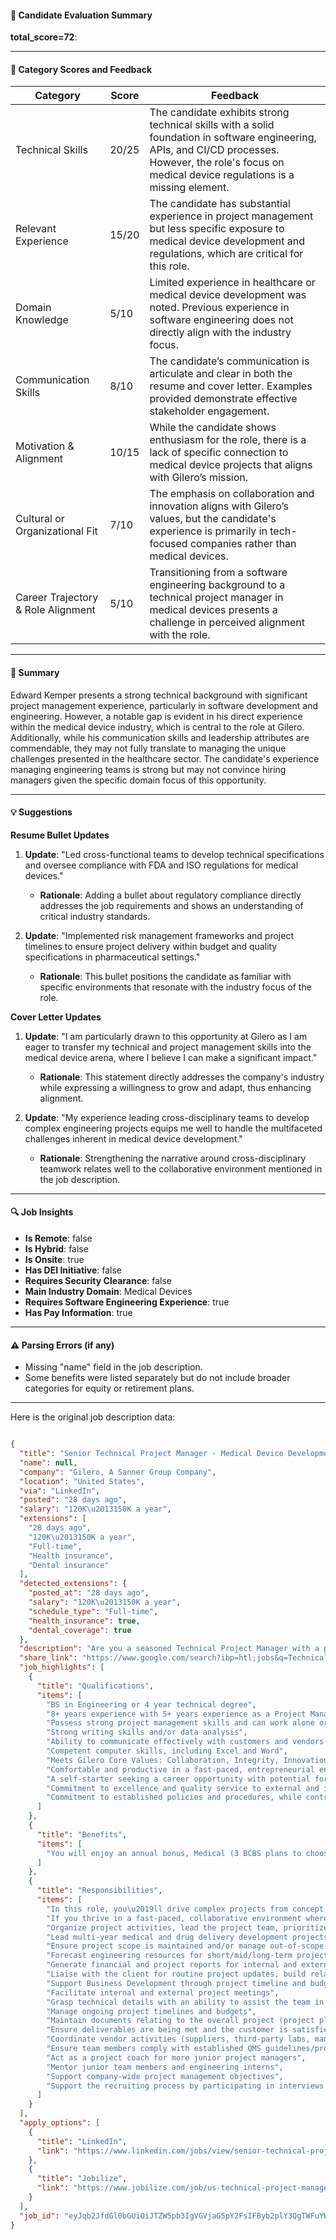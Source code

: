 #### 📄 Candidate Evaluation Summary
**total_score=72**:  

---

#### 🎯 Category Scores and Feedback

| Category                        | Score     | Feedback                                                                                  |
|--------------------------------|-----------|------------------------------------------------------------------------------------------|
| Technical Skills               | 20/25     | The candidate exhibits strong technical skills with a solid foundation in software engineering, APIs, and CI/CD processes. However, the role's focus on medical device regulations is a missing element. |
| Relevant Experience            | 15/20     | The candidate has substantial experience in project management but less specific exposure to medical device development and regulations, which are critical for this role. |
| Domain Knowledge               | 5/10      | Limited experience in healthcare or medical device development was noted. Previous experience in software engineering does not directly align with the industry focus. |
| Communication Skills           | 8/10      | The candidate’s communication is articulate and clear in both the resume and cover letter. Examples provided demonstrate effective stakeholder engagement. |
| Motivation & Alignment         | 10/15     | While the candidate shows enthusiasm for the role, there is a lack of specific connection to medical device projects that aligns with Gilero’s mission.                  |
| Cultural or Organizational Fit | 7/10      | The emphasis on collaboration and innovation aligns with Gilero’s values, but the candidate's experience is primarily in tech-focused companies rather than medical devices. |
| Career Trajectory & Role Alignment | 5/10  | Transitioning from a software engineering background to a technical project manager in medical devices presents a challenge in perceived alignment with the role.    |

---

#### 🧾 Summary

Edward Kemper presents a strong technical background with significant project management experience, particularly in software development and engineering. However, a notable gap is evident in his direct experience within the medical device industry, which is central to the role at Gilero. Additionally, while his communication skills and leadership attributes are commendable, they may not fully translate to managing the unique challenges presented in the healthcare sector. The candidate's experience managing engineering teams is strong but may not convince hiring managers given the specific domain focus of this opportunity.

---

#### 💡 Suggestions

**Resume Bullet Updates**  
1. **Update**: "Led cross-functional teams to develop technical specifications and oversee compliance with FDA and ISO regulations for medical devices."
   - **Rationale**: Adding a bullet about regulatory compliance directly addresses the job requirements and shows an understanding of critical industry standards. 
  
2. **Update**: "Implemented risk management frameworks and project timelines to ensure project delivery within budget and quality specifications in pharmaceutical settings."
   - **Rationale**: This bullet positions the candidate as familiar with specific environments that resonate with the industry focus of the role. 

**Cover Letter Updates**  
1. **Update**: "I am particularly drawn to this opportunity at Gilero as I am eager to transfer my technical and project management skills into the medical device arena, where I believe I can make a significant impact."
   - **Rationale**: This statement directly addresses the company's industry while expressing a willingness to grow and adapt, thus enhancing alignment.

2. **Update**: "My experience leading cross-disciplinary teams to develop complex engineering projects equips me well to handle the multifaceted challenges inherent in medical device development."
   - **Rationale**: Strengthening the narrative around cross-disciplinary teamwork relates well to the collaborative environment mentioned in the job description.

---

#### 🔍 Job Insights

- **Is Remote**: false  
- **Is Hybrid**: false  
- **Is Onsite**: true  
- **Has DEI Initiative**: false  
- **Requires Security Clearance**: false  
- **Main Industry Domain**: Medical Devices  
- **Requires Software Engineering Experience**: true  
- **Has Pay Information**: true  

---

#### ⚠️ Parsing Errors (if any)

- Missing "name" field in the job description.  
- Some benefits were listed separately but do not include broader categories for equity or retirement plans.  

---

Here is the original job description data:

```json

{
  "title": "Senior Technical Project Manager - Medical Device Development",
  "name": null,
  "company": "Gilero, A Sanner Group Company",
  "location": "United States",
  "via": "LinkedIn",
  "posted": "28 days ago",
  "salary": "120K\u2013150K a year",
  "extensions": [
    "28 days ago",
    "120K\u2013150K a year",
    "Full-time",
    "Health insurance",
    "Dental insurance"
  ],
  "detected_extensions": {
    "posted_at": "28 days ago",
    "salary": "120K\u2013150K a year",
    "schedule_type": "Full-time",
    "health_insurance": true,
    "dental_coverage": true
  },
  "description": "Are you a seasoned Technical Project Manager with a passion for bringing innovative medical and drug delivery devices to life? At Gilero\u2019s Chicago office, we\u2019re looking for a Senior Technical Project Manager to lead design and development projects in cutting-edge healthcare solutions. In this role, you\u2019ll drive complex projects from concept to commercialization, ensuring they stay on track, on budget, and meet the highest quality standards. If you thrive in a fast-paced, collaborative environment where your expertise in project management, engineering, and client relations makes a real impact, this is the opportunity for you. Join us and be part of a company that values innovation, integrity, and excellence\u2014while offering outstanding benefits and career growth potential.\n\nDuties:\n\u2022 Organize project activities, lead the project team, prioritize and delegate tasks to team members in adherence with timeline and budget requirements\n\u2022 Lead multi-year medical and drug delivery development projects consisting of electronic as well as disposable devices\n\u2022 Ensure project scope is maintained and/or manage out-of-scope requests\n\u2022 Forecast engineering resources for short/mid/long-term project needs\n\u2022 Generate financial and project reports for internal and external communication\n\u2022 Liaise with the client for routine project updates, build relationships with clients\n\u2022 Support Business Development through project timeline and budget preparation for new opportunities as well as project extensions\n\u2022 Facilitate internal and external project meetings\n\u2022 Grasp technical details with an ability to assist the team in decision-making\n\u2022 Manage ongoing project timelines and budgets\n\u2022 Maintain documents relating to the overall project (project plan, user needs, etc.). Ensure deliverables are being met and the customer is satisfied\n\u2022 Coordinate vendor activities (suppliers, third-party labs, manufacturers, etc)\n\u2022 Ensure team members comply with established QMS guidelines/procedures/work instructions\n\u2022 Act as a project coach for more junior project managers. Advise on projects. Mentor junior team members and engineering interns\n\u2022 Support company-wide project management objectives\n\u2022 Support the recruiting process by participating in interviews for the project management team\n\nSkills/Qualifications:\n\u2022 BS in Engineering or 4 year technical degree\n\u2022 PMP Certification (preferred)\n\u2022 8+ years experience with 5+ years experience as a Project Manager or 4+ years with relevant advanced degree.\n\u2022 Knowledge of medical device regulations (FDA/ISO) a plus\n\u2022 Possess strong project management skills and can work alone or in teams\n\u2022 Strong writing skills and/or data analysis\n\u2022 Ability to communicate effectively with customers and vendors in a technical capacity\n\u2022 Competent computer skills, including Excel and Word\n\nPersonal Attributes:\n\u2022 Meets Gilero Core Values: Collaboration, Integrity, Innovation, Excellence\n\u2022 Comfortable and productive in a fast-paced, entrepreneurial environment\n\u2022 A self-starter seeking a career opportunity with potential for internal advancement, seeking responsibility for core activities, and providing high-quality service to internal and external clients\n\u2022 Commitment to excellence and quality service to external and internal customer\n\u2022 Commitment to established policies and procedures, while contributing to continuous improvements\n\nWhy work at Gilero?\n\nFounded in 2002, Gilero, a Sanner Group company, is an international contract engineering firm that specializes in the design, development, and manufacturing of novel medical devices and drug delivery products. We consider our employees to be our company\u2019s greatest asset because it\u2019s our people that make Gilero a great place to work and a great company to work with. US locations include NC locations in Raleigh, Durham, Greensboro, and Pittsboro, as well as Chicago, IL, and Carlsbad, CA.\n\nYou will enjoy an annual bonus, Medical (3 BCBS plans to choose from), Guardian dental and vision, short-term and long-term disability, 401(k) with a 5% match the first month you start with a zero-vesting period.",
  "share_link": "https://www.google.com/search?ibp=htl;jobs&q=Technical+Project+Manager&htidocid=Q6-ryn4vK31mMwl-AAAAAA%3D%3D&hl=en-US&shndl=37&shmd=H4sIAAAAAAAA_x2OsQrCMBRFce0nOL1ZtBHBRSdRKAiCUJ3lNV7aSPpeSKLU__PDrC7nDgcup_hMiksNcRrpAtuJs-zpHPUBm-nEwi0iLeiE-98c8HIWv4HX0EPyKI_aUAJH25EKVaqtx3Tb5RzSxpiUfNmmzNnZ0mpvVNDoYB7apB9uqeOI4DnjtlovhzJIOzOV84g6px3VLDImVFGfgfbaB5Y3OaGruIw71eMx0hf92S1bxwAAAA&shmds=v1_AQbUm96NFKdM9Tvboqo5uRlHVdBd1lAlVDAv6mwdQk72PPwoyw&source=sh/x/job/li/m1/1#fpstate=tldetail&htivrt=jobs&htiq=Technical+Project+Manager&htidocid=Q6-ryn4vK31mMwl-AAAAAA%3D%3D",
  "job_highlights": [
    {
      "title": "Qualifications",
      "items": [
        "BS in Engineering or 4 year technical degree",
        "8+ years experience with 5+ years experience as a Project Manager or 4+ years with relevant advanced degree",
        "Possess strong project management skills and can work alone or in teams",
        "Strong writing skills and/or data analysis",
        "Ability to communicate effectively with customers and vendors in a technical capacity",
        "Competent computer skills, including Excel and Word",
        "Meets Gilero Core Values: Collaboration, Integrity, Innovation, Excellence",
        "Comfortable and productive in a fast-paced, entrepreneurial environment",
        "A self-starter seeking a career opportunity with potential for internal advancement, seeking responsibility for core activities, and providing high-quality service to internal and external clients",
        "Commitment to excellence and quality service to external and internal customer",
        "Commitment to established policies and procedures, while contributing to continuous improvements"
      ]
    },
    {
      "title": "Benefits",
      "items": [
        "You will enjoy an annual bonus, Medical (3 BCBS plans to choose from), Guardian dental and vision, short-term and long-term disability, 401(k) with a 5% match the first month you start with a zero-vesting period"
      ]
    },
    {
      "title": "Responsibilities",
      "items": [
        "In this role, you\u2019ll drive complex projects from concept to commercialization, ensuring they stay on track, on budget, and meet the highest quality standards",
        "If you thrive in a fast-paced, collaborative environment where your expertise in project management, engineering, and client relations makes a real impact, this is the opportunity for you",
        "Organize project activities, lead the project team, prioritize and delegate tasks to team members in adherence with timeline and budget requirements",
        "Lead multi-year medical and drug delivery development projects consisting of electronic as well as disposable devices",
        "Ensure project scope is maintained and/or manage out-of-scope requests",
        "Forecast engineering resources for short/mid/long-term project needs",
        "Generate financial and project reports for internal and external communication",
        "Liaise with the client for routine project updates, build relationships with clients",
        "Support Business Development through project timeline and budget preparation for new opportunities as well as project extensions",
        "Facilitate internal and external project meetings",
        "Grasp technical details with an ability to assist the team in decision-making",
        "Manage ongoing project timelines and budgets",
        "Maintain documents relating to the overall project (project plan, user needs, etc.)",
        "Ensure deliverables are being met and the customer is satisfied",
        "Coordinate vendor activities (suppliers, third-party labs, manufacturers, etc)",
        "Ensure team members comply with established QMS guidelines/procedures/work instructions",
        "Act as a project coach for more junior project managers",
        "Mentor junior team members and engineering interns",
        "Support company-wide project management objectives",
        "Support the recruiting process by participating in interviews for the project management team"
      ]
    }
  ],
  "apply_options": [
    {
      "title": "LinkedIn",
      "link": "https://www.linkedin.com/jobs/view/senior-technical-project-manager-medical-device-development-at-gilero-a-sanner-group-company-4174459890?utm_campaign=google_jobs_apply&utm_source=google_jobs_apply&utm_medium=organic"
    },
    {
      "title": "Jobilize",
      "link": "https://www.jobilize.com/job/us-technical-project-manager-hardware-development-medical-device-electrical?utm_campaign=google_jobs_apply&utm_source=google_jobs_apply&utm_medium=organic"
    }
  ],
  "job_id": "eyJqb2JfdGl0bGUiOiJTZW5pb3IgVGVjaG5pY2FsIFByb2plY3QgTWFuYWdlciAtIE1lZGljYWwgRGV2aWNlIERldmVsb3BtZW50IiwiY29tcGFueV9uYW1lIjoiR2lsZXJvLCBBIFNhbm5lciBHcm91cCBDb21wYW55IiwiYWRkcmVzc19jaXR5IjoiVW5pdGVkIFN0YXRlcyIsImh0aWRvY2lkIjoiUTYtcnluNHZLMzFtTXdsLUFBQUFBQT09IiwidXVsZSI6IncrQ0FJUUlDSU5WVzVwZEdWa0lGTjBZWFJsY3cifQ=="
}